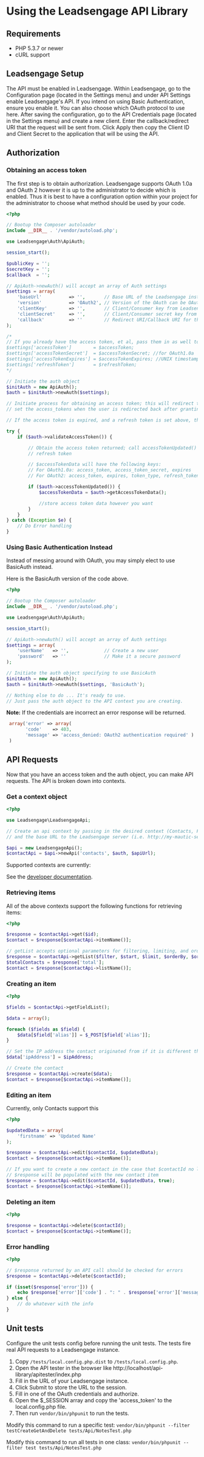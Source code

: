 # Using the Leadsengage API Library

## Requirements
* PHP 5.3.7 or newer
* cURL support

## Leadsengage Setup
The API must be enabled in Leadsengage. Within Leadsengage, go to the Configuration page (located in the Settings menu) and under API Settings enable
Leadsengage's API. If you intend on using Basic Authentication, ensure you enable it. You can also choose which OAuth protocol to use here.  After saving the configuration, go to the API Credentials page
(located in the Settings menu) and create a new client.  Enter the callback/redirect URI that the request will be sent from.  Click Apply
then copy the Client ID and Client Secret to the application that will be using the API.

## Authorization

### Obtaining an access token
The first step is to obtain authorization.  Leadsengage supports OAuth 1.0a and OAuth 2 however it is up to the administrator
to decide which is enabled.  Thus it is best to have a configuration option within your project for the administrator
to choose what method should be used by your code.

```php
<?php

// Bootup the Composer autoloader
include __DIR__ . '/vendor/autoload.php';  

use Leadsengage\Auth\ApiAuth;

session_start();

$publicKey = '';
$secretKey = '';
$callback  = '';

// ApiAuth->newAuth() will accept an array of Auth settings
$settings = array(
    'baseUrl'          => '',       // Base URL of the Leadsengage instance
    'version'          => 'OAuth2', // Version of the OAuth can be OAuth2 or OAuth1a. OAuth2 is the default value.
    'clientKey'        => '',       // Client/Consumer key from Leadsengage
    'clientSecret'     => '',       // Client/Consumer secret key from Leadsengage
    'callback'         => ''        // Redirect URI/Callback URI for this script
);

/*
// If you already have the access token, et al, pass them in as well to prevent the need for reauthorization
$settings['accessToken']        = $accessToken;
$settings['accessTokenSecret']  = $accessTokenSecret; //for OAuth1.0a
$settings['accessTokenExpires'] = $accessTokenExpires; //UNIX timestamp
$settings['refreshToken']       = $refreshToken;
*/

// Initiate the auth object
$initAuth = new ApiAuth();
$auth = $initAuth->newAuth($settings);

// Initiate process for obtaining an access token; this will redirect the user to the $authorizationUrl and/or
// set the access_tokens when the user is redirected back after granting authorization

// If the access token is expired, and a refresh token is set above, then a new access token will be requested

try {
    if ($auth->validateAccessToken()) {

        // Obtain the access token returned; call accessTokenUpdated() to catch if the token was updated via a
        // refresh token

        // $accessTokenData will have the following keys:
        // For OAuth1.0a: access_token, access_token_secret, expires
        // For OAuth2: access_token, expires, token_type, refresh_token

        if ($auth->accessTokenUpdated()) {
            $accessTokenData = $auth->getAccessTokenData();

            //store access token data however you want
        }
    }
} catch (Exception $e) {
    // Do Error handling
}
```

### Using Basic Authentication Instead
Instead of messing around with OAuth, you may simply elect to use BasicAuth instead.

Here is the BasicAuth version of the code above.

```php
<?php

// Bootup the Composer autoloader
include __DIR__ . '/vendor/autoload.php';  

use Leadsengage\Auth\ApiAuth;

session_start();

// ApiAuth->newAuth() will accept an array of Auth settings
$settings = array(
    'userName'   => '',             // Create a new user       
    'password'   => ''              // Make it a secure password
);

// Initiate the auth object specifying to use BasicAuth
$initAuth = new ApiAuth();
$auth = $initAuth->newAuth($settings, 'BasicAuth');

// Nothing else to do ... It's ready to use.
// Just pass the auth object to the API context you are creating.
```

**Note:** If the credentials are incorrect an error response will be returned.

```php
 array('error' => array(
       'code'    => 403,
       'message' => 'access_denied: OAuth2 authentication required' )
 )

```

## API Requests
Now that you have an access token and the auth object, you can make API requests.  The API is broken down into contexts.

### Get a context object

```php
<?php

use Leadsengage\LeadsengageApi;

// Create an api context by passing in the desired context (Contacts, Forms, Pages, etc), the $auth object from above
// and the base URL to the Leadsengage server (i.e. http://my-mautic-server.com/api/)

$api = new LeadsengageApi();
$contactApi = $api->newApi('contacts', $auth, $apiUrl);
```

Supported contexts are currently:

See the [developer documentation](https://developer.mautic.org).

### Retrieving items
All of the above contexts support the following functions for retrieving items:

```php
<?php

$response = $contactApi->get($id);
$contact = $response[$contactApi->itemName()];

// getList accepts optional parameters for filtering, limiting, and ordering
$response = $contactApi->getList($filter, $start, $limit, $orderBy, $orderByDir);
$totalContacts = $response['total'];
$contact = $response[$contactApi->listName()];
```

### Creating an item

```php
<?php

$fields = $contactApi->getFieldList();

$data = array();

foreach ($fields as $field) {
    $data[$field['alias']] = $_POST[$field['alias']];
}

// Set the IP address the contact originated from if it is different than that of the server making the request
$data['ipAddress'] = $ipAddress;

// Create the contact
$response = $contactApi->create($data);
$contact = $response[$contactApi->itemName()];
```

### Editing an item
Currently, only Contacts support this

```php
<?php

$updatedData = array(
    'firstname' => 'Updated Name'
);

$response = $contactApi->edit($contactId, $updatedData);
$contact = $response[$contactApi->itemName()];

// If you want to create a new contact in the case that $contactId no longer exists
// $response will be populated with the new contact item
$response = $contactApi->edit($contactId, $updatedData, true);
$contact = $response[$contactApi->itemName()];
```

### Deleting an item

```php
<?php

$response = $contactApi->delete($contactId);
$contact = $response[$contactApi->itemName()];
```

### Error handling

```php
<?php

// $response returned by an API call should be checked for errors
$response = $contactApi->delete($contactId);

if (isset($response['error'])) {
    echo $response['error']['code'] . ": " . $response['error']['message'];
} else {
    // do whatever with the info
}
```

## Unit tests

Configure the unit tests config before running the unit tests. The tests fire real API requests to a Leadsengage instance.

1. Copy `/tests/local.config.php.dist` to `/tests/local.config.php`.
2. Open the API tester in the browser like http://localhost/api-library/apitester/index.php
3. Fill in the URL of your Leadsengage instance.
4. Click Submit to store the URL to the session.
5. Fill in one of the OAuth credentials and authorize.
6. Open the $_SESSION array and copy the 'access_token' to the local.config.php file.
7. Then run `vendor/bin/phpunit` to run the tests.

Modify this command to run a specific test: `vendor/bin/phpunit --filter testCreateGetAndDelete tests/Api/NotesTest.php`

Modify this command to run all tests in one class: `vendor/bin/phpunit --filter test tests/Api/NotesTest.php`
